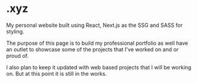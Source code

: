 # .xyz
My personal website built using React, Next.js as the SSG and SASS for styling.

The purpose of this page is to build my professional portfolio as well have an outlet to showcase some of the projects that I've worked on and or proud of.

I also plan to keep it updated with web based projects that I will be working on. But at this point it is still in the works.
